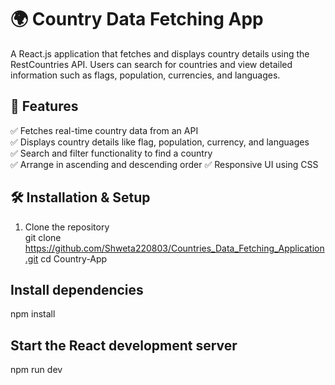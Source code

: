 # 🌍 Country Data Fetching App  

A React.js application that fetches and displays country details using the RestCountries API. Users can search for countries and view detailed information such as flags, population, currencies, and languages.  


## 🚀 Features  
✅ Fetches real-time country data from an API  
✅ Displays country details like flag, population, currency, and languages  
✅ Search and filter functionality to find a country  
✅  Arrange in ascending and descending order 
✅ Responsive UI using CSS  

## 🛠️ Installation & Setup  
1. Clone the repository  
   git clone https://github.com/Shweta220803/Countries_Data_Fetching_Application.git
   cd Country-App
## Install dependencies
npm install

## Start the React development server
npm run dev




